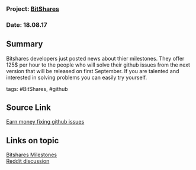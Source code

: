 ### Project: [BitShares](../projects/bitshares.md)
### Date: 18.08.17
## Summary
Bitshares developers just posted news about thier milestones. 
They offer 125$ per hour to the people who will solve their github issues from the next version that will be released on first September.
If you are talented and interested in solving problems you can easily try yourself.


tags: #BitShares, #github
## Source Link
[Earn money fixing github issues](https://steemit.com/bitshares/@ash/fix-github-issues-earn-usd125-per-hour-yep)  
## Links on topic
[Bitshares Milestones](https://github.com/bitshares/bitshares-ui/milestones)  
[Reddit discussion](https://www.reddit.com/r/BitShares/comments/6uaarj/fix_github_issues_earn_125_per_hour_yep/)
